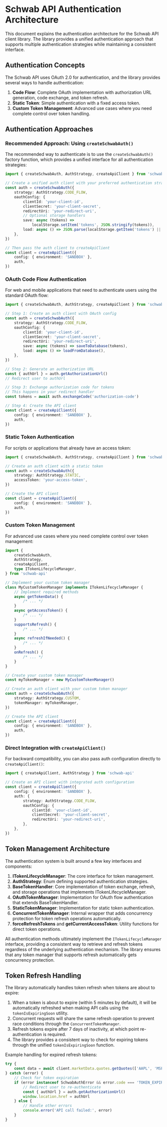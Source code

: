 # Schwab API Authentication Architecture

This document explains the authentication architecture for the Schwab API client
library. The library provides a unified authentication approach that supports
multiple authentication strategies while maintaining a consistent interface.

## Authentication Concepts

The Schwab API uses OAuth 2.0 for authentication, and the library provides
several ways to handle authentication:

1. **Code Flow**: Complete OAuth implementation with authorization URL
   generation, code exchange, and token refresh.
2. **Static Token**: Simple authentication with a fixed access token.
3. **Custom Token Management**: Advanced use cases where you need complete
   control over token handling.

## Authentication Approaches

### Recommended Approach: Using `createSchwabAuth()`

The recommended way to authenticate is to use the `createSchwabAuth()` factory
function, which provides a unified interface for all authentication strategies:

```typescript
import { createSchwabAuth, AuthStrategy, createApiClient } from 'schwab-api'

// Create a unified auth client with your preferred authentication strategy
const auth = createSchwabAuth({
	strategy: AuthStrategy.CODE_FLOW,
	oauthConfig: {
		clientId: 'your-client-id',
		clientSecret: 'your-client-secret',
		redirectUri: 'your-redirect-uri',
		// Optional storage handlers
		save: async (tokens) =>
			localStorage.setItem('tokens', JSON.stringify(tokens)),
		load: async () => JSON.parse(localStorage.getItem('tokens') || 'null'),
	},
})

// Then pass the auth client to createApiClient
const client = createApiClient({
	config: { environment: 'SANDBOX' },
	auth,
})
```

### OAuth Code Flow Authentication

For web and mobile applications that need to authenticate users using the
standard OAuth flow:

```typescript
import { createSchwabAuth, AuthStrategy, createApiClient } from 'schwab-api'

// Step 1: Create an auth client with OAuth config
const auth = createSchwabAuth({
	strategy: AuthStrategy.CODE_FLOW,
	oauthConfig: {
		clientId: 'your-client-id',
		clientSecret: 'your-client-secret',
		redirectUri: 'your-redirect-uri',
		save: async (tokens) => saveToDatabase(tokens),
		load: async () => loadFromDatabase(),
	},
})

// Step 2: Generate an authorization URL
const { authUrl } = auth.getAuthorizationUrl()
// Redirect user to authUrl

// Step 3: Exchange authorization code for tokens
// This happens in your redirect handler
const tokens = await auth.exchangeCode('authorization-code')

// Step 4: Create the API client
const client = createApiClient({
	config: { environment: 'SANDBOX' },
	auth,
})
```

### Static Token Authentication

For scripts or applications that already have an access token:

```typescript
import { createSchwabAuth, AuthStrategy, createApiClient } from 'schwab-api'

// Create an auth client with a static token
const auth = createSchwabAuth({
	strategy: AuthStrategy.STATIC,
	accessToken: 'your-access-token',
})

// Create the API client
const client = createApiClient({
	config: { environment: 'SANDBOX' },
	auth,
})
```

### Custom Token Management

For advanced use cases where you need complete control over token management:

```typescript
import {
	createSchwabAuth,
	AuthStrategy,
	createApiClient,
	type ITokenLifecycleManager,
} from 'schwab-api'

// Implement your custom token manager
class MyCustomTokenManager implements ITokenLifecycleManager {
	// Implement required methods
	async getTokenData() {
		/* ... */
	}
	async getAccessToken() {
		/* ... */
	}
	supportsRefresh() {
		/* ... */
	}
	async refreshIfNeeded() {
		/* ... */
	}
	onRefresh() {
		/* ... */
	}
}

// Create your custom token manager
const myTokenManager = new MyCustomTokenManager()

// Create an auth client with your custom token manager
const auth = createSchwabAuth({
	strategy: AuthStrategy.CUSTOM,
	tokenManager: myTokenManager,
})

// Create the API client
const client = createApiClient({
	config: { environment: 'SANDBOX' },
	auth,
})
```

### Direct Integration with `createApiClient()`

For backward compatibility, you can also pass auth configuration directly to
`createApiClient()`:

```typescript
import { createApiClient, AuthStrategy } from 'schwab-api'

// Create an API client with integrated auth configuration
const client = createApiClient({
	config: { environment: 'SANDBOX' },
	auth: {
		strategy: AuthStrategy.CODE_FLOW,
		oauthConfig: {
			clientId: 'your-client-id',
			clientSecret: 'your-client-secret',
			redirectUri: 'your-redirect-uri',
		},
	},
})
```

## Token Management Architecture

The authentication system is built around a few key interfaces and components:

1. **ITokenLifecycleManager**: The core interface for token management.
2. **AuthStrategy**: Enum defining supported authentication strategies.
3. **BaseTokenHandler**: Core implementation of token exchange, refresh, and
   storage operations that implements ITokenLifecycleManager.
4. **OAuthTokenManager**: Implementation for OAuth flow authentication that
   extends BaseTokenHandler.
5. **StaticTokenManager**: Implementation for static token authentication.
6. **ConcurrentTokenManager**: Internal wrapper that adds concurrency protection
   for token refresh operations automatically.
7. **forceRefreshTokens** and **getCurrentAccessToken**: Utility functions for
   direct token operations.

All authentication methods ultimately implement the `ITokenLifecycleManager`
interface, providing a consistent way to retrieve and refresh tokens regardless
of the underlying authentication mechanism. The library ensures that any token
manager that supports refresh automatically gets concurrency protection.

## Token Refresh Handling

The library automatically handles token refresh when tokens are about to expire:

1. When a token is about to expire (within 5 minutes by default), it will be
   automatically refreshed when making API calls using the `tokenIsExpiringSoon`
   utility.
2. Concurrent requests will share the same refresh operation to prevent race
   conditions through the `ConcurrentTokenManager`.
3. Refresh tokens expire after 7 days of inactivity, at which point
   re-authentication is required.
4. The library provides a consistent way to check for expiring tokens through
   the unified `tokenIsExpiringSoon` function.

Example handling for expired refresh tokens:

```typescript
try {
	const data = await client.marketData.quotes.getQuotes(['AAPL', 'MSFT'])
} catch (error) {
	// Check for token expiration
	if (error instanceof SchwabAuthError && error.code === 'TOKEN_EXPIRED') {
		// Redirect user to re-authenticate
		const { authUrl } = auth.getAuthorizationUrl()
		window.location.href = authUrl
	} else {
		// Handle other errors
		console.error('API call failed:', error)
	}
}
```
